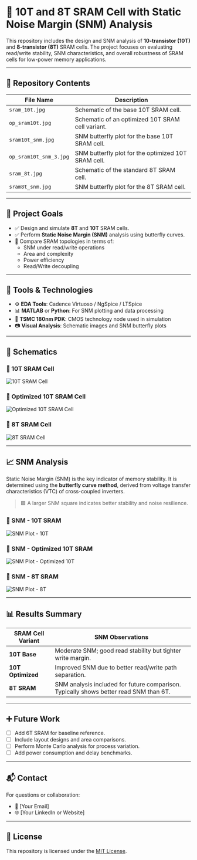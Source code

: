# 🧠 10T and 8T SRAM Cell with Static Noise Margin (SNM) Analysis

This repository includes the design and SNM analysis of **10-transistor (10T)** and **8-transistor (8T)** SRAM cells. The project focuses on evaluating read/write stability, SNM characteristics, and overall robustness of SRAM cells for low-power memory applications.

---

## 📁 Repository Contents

| File Name                  | Description |
|---------------------------|-------------|
| `sram_10t.jpg`            | Schematic of the base 10T SRAM cell. |
| `op_sram10t.jpg`          | Schematic of an optimized 10T SRAM cell variant. |
| `sram10t_snm.jpg`         | SNM butterfly plot for the base 10T SRAM cell. |
| `op_sram10t_snm_3.jpg`    | SNM butterfly plot for the optimized 10T SRAM cell. |
| `sram_8t.jpg`             | Schematic of the standard 8T SRAM cell. |
| `sram8t_snm.jpg`          | SNM butterfly plot for the 8T SRAM cell. |

---

## 🎯 Project Goals

- ✅ Design and simulate **8T** and **10T** SRAM cells.
- ✅ Perform **Static Noise Margin (SNM)** analysis using butterfly curves.
- 🔄 Compare SRAM topologies in terms of:
  - SNM under read/write operations
  - Area and complexity
  - Power efficiency
  - Read/Write decoupling

---

## 🧪 Tools & Technologies

- ⚙️ **EDA Tools**: Cadence Virtuoso / NgSpice / LTSpice
- 📊 **MATLAB** or **Python**: For SNM plotting and data processing
- 🧱 **TSMC 180nm PDK**: CMOS technology node used in simulation
- 📷 **Visual Analysis**: Schematic images and SNM butterfly plots

---

## 📐 Schematics

### 🔹 10T SRAM Cell

![10T SRAM Cell](sram_10t.jpg)

### 🔹 Optimized 10T SRAM Cell

![Optimized 10T SRAM Cell](op_sram10t.jpg)

### 🔹 8T SRAM Cell

![8T SRAM Cell](sram_8t.jpg)

---

## 📈 SNM Analysis

Static Noise Margin (SNM) is the key indicator of memory stability. It is determined using the **butterfly curve method**, derived from voltage transfer characteristics (VTC) of cross-coupled inverters.

> 🟩 A larger SNM square indicates better stability and noise resilience.

### 🔹 SNM - 10T SRAM

![SNM Plot - 10T](sram10t_snm.jpg)

### 🔹 SNM - Optimized 10T SRAM

![SNM Plot - Optimized 10T](op_sram10t_snm_3.jpg)

### 🔹 SNM - 8T SRAM

![SNM Plot - 8T](sram8t_snm.jpg)

---

## 📊 Results Summary

| SRAM Cell Variant | SNM Observations |
|-------------------|------------------|
| **10T Base**      | Moderate SNM; good read stability but tighter write margin. |
| **10T Optimized** | Improved SNM due to better read/write path separation. |
| **8T SRAM**       | SNM analysis included for future comparison. Typically shows better read SNM than 6T. |

---

## ➕ Future Work

- [ ] Add 6T SRAM for baseline reference.
- [ ] Include layout designs and area comparisons.
- [ ] Perform Monte Carlo analysis for process variation.
- [ ] Add power consumption and delay benchmarks.

---

## 📬 Contact

For questions or collaboration:

- 📧 [Your Email]
- 🌐 [Your LinkedIn or Website]

---

## 📄 License

This repository is licensed under the [MIT License](LICENSE).
